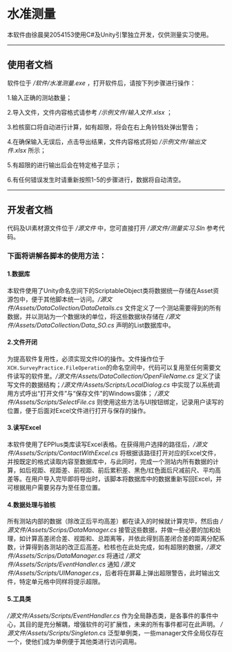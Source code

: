# 水准测量
  本软件由徐晨昊2054153使用C#及Unity引擎独立开发，仅供测量实习使用。
  
-----

## 使用者文档
  软件位于 */软件/水准测量.exe* ，打开软件后，请按下列步骤进行操作：
  
1.输入正确的测站数量；

2.导入文件，文件内容格式请参考 */示例文件/输入文件.xlsx* ；

3.检核窗口将自动进行计算，如有超限，将会在右上角铃铛处弹出警告；

4.在确保输入无误后，点击导出结果，文件内容格式将如 */示例文件/输出文件.xlsx* 所示；

5.有超限的进行输出后会在特定格子显示；

6.有任何错误发生时请重新按照1-5的步骤进行，数据将自动清空。

-----

## 开发者文档

代码及UI素材源文件位于 */源文件* 中，您可直接打开 */源文件/测量实习.Sln* 参考代码。

### 下面将讲解各脚本的使用方法：

#### 1.数据库
  本软件使用了Unity命名空间下的ScriptableObject类将数据统一存储在Asset资源包中，便于其他脚本统一访问。*/源文件/Assets/DataCollection/DataDetails.cs* 文件定义了一个测站需要得到的所有数据，并以测站为一个数据块的单位，将这些数据块存储在 */源文件/Assets/DataCollection/Data_SO.cs* 声明的List数据库中。

#### 2.文件开闭
  为提高软件复用性，必须实现文件IO的操作。文件操作位于`XCH.SurveyPractice.FileOperation`的命名空间中，代码可以复用至任何需要文件读写的软件里。*/源文件/Assets/DataCollection/OpenFileName.cs* 定义了读写文件的数据结构；*/源文件/Assets/Scripts/LocalDialog.cs* 中实现了以系统调用方式呼出“打开文件”与“保存文件”的Windows窗体； */源文件/Assets/Scripts/SelectFile.cs* 则使用这些方法与UI按钮绑定，记录用户读写的位置，便于后面对Excel文件进行打开与保存的操作。
  
#### 3.读写Excel
  本软件使用了EPPlus类库读写Excel表格。在获得用户选择的路径后，*/源文件/Assets/Scripts/ContactWithExcel.cs* 将根据该路径打开对应的Excel文件，并按既定的格式读取内容至数据库中，与此同时，完成一个测站内所有数据的计算，如后视距、视距差、前视距、前后累积差、黑色/红色面后尺减前尺、平均高差等。在用户导入完毕即将导出时，该脚本将数据库中的数据重新写回Excel，并可根据用户需要另存为至任意位置。
  
#### 4.数据处理与验核
  所有测站内部的数据（除改正后平均高差）都在读入的时候就计算完毕，然后由 */源文件/Assets/Scrips/DataManager.cs* 接管这些数据，并做一些必要的加和处理，如计算高差闭合差、视距和、总距离等，并依此得到高差闭合差的距离分配系数，计算得到各测站的改正后高差。检核也在此处完成，如有超限的数据，*/源文件/Assets/Scrips/DataManager.cs* 将通过 */源文件/Assets/Scripts/EventHandler.cs* 通知 */源文件/Assets/Scripts/UIManager.cs*，后者将在屏幕上弹出超限警告，此时输出文件，特定单元格中同样将提示超限。
  
#### 5.工具类
  */源文件/Assets/Scripts/EventHandler.cs* 作为全局静态类，是各事件的事件中心，其目的是充分解耦，增强软件的可扩展性，未来的所有事件都可在此声明。
  */源文件/Assets/Scripts/Singleton.cs* 泛型单例类，一些manager文件全局仅存在一个，使他们成为单例便于其他类进行访问调用。

